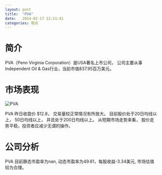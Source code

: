 ```yaml
---
layout: post
title:  "PVA"
date:   2014-02-17 12:21:41
categories: 观点
---
```


# 简介
PVA（Penn Virginia Corporation）是USA著名上市公司，
公司主要从事Independent Oil & Gas行业，当前市值837.95百万美元。

# 市场表现

![PVA](http://finviz.com/chart.ashx?t=PVA&ty=c&ta=1&p=d&s=l)

PVA 昨日收盘价 $12.8，
交易量较正常情况有所放大。
目前股价处于20日均线以上，
50日均线以上，
并且处于200日均线以上。
从短期市场走势来看，
股价走势平稳，投资者应减少无谓的操作。

# 公司分析
PVA 目前静态市盈率为nan, 动态市盈率为49.61，每股收益-3.34美元,
市场估值较为合理。
